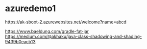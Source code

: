 # azuredemo1

https://ak-sboot-2.azurewebsites.net/welcome?name=abcd

https://www.baeldung.com/gradle-fat-jar
https://medium.com/@akhaku/java-class-shadowing-and-shading-9439b0eacb13